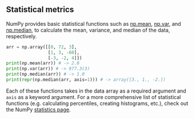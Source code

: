 ## Statistical metrics

NumPy provides basic statistical functions such as [np.mean](https://docs.scipy.org/doc/numpy/reference/generated/numpy.mean.html), [np.var](https://docs.scipy.org/doc/numpy/reference/generated/numpy.var.html), and [np.median](https://docs.scipy.org/doc/numpy/reference/generated/numpy.median.html), to calculate the mean, variance, and median of the data, respectively.

```python
arr = np.array([[0, 72, 3],
                [1, 3, -60],
                [-3, -2, 4]])
print(np.mean(arr)) # -> 2.0
print(np.var(arr)) # -> 977.3(3)
print(np.median(arr)) # -> 1.0
print(repr(np.median(arr, axis=1))) # -> array([3., 1., -2.])
```

Each of these functions takes in the data array as a required argument and `axis` as a keyword argument. For a more comprehensive list of statistical functions (e.g. calculating percentiles, creating histograms, etc.), check out the NumPy [statistics page](https://docs.scipy.org/doc/numpy/reference/routines.statistics.html).


